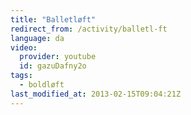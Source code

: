 ```yaml
---
title: "Balletløft"
redirect_from: /activity/balletl-ft
language: da
video:
  provider: youtube
  id: gazuDafny2o
tags:
  - boldløft
last_modified_at: 2013-02-15T09:04:21Z
---
```



